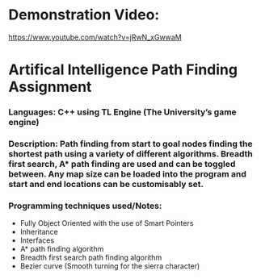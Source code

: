 # Demonstration Video:
https://www.youtube.com/watch?v=jRwN_xGwwaM

# Artifical Intelligence Path Finding Assignment
### **Languages:** C++ using TL Engine (The University’s game engine)

### **Description:** Path finding from start to goal nodes finding the shortest path using a variety of different algorithms. Breadth first search, A* path finding are used and can be toggled between. Any map size can be loaded into the program and start and end locations can be customisably set. 

### **Programming techniques used/Notes:**
- Fully Object Oriented with the use of Smart Pointers 
- Inheritance
- Interfaces
- A* path finding algorithm
- Breadth first search path finding algorithm
- Bezier curve (Smooth turning for the sierra character)
